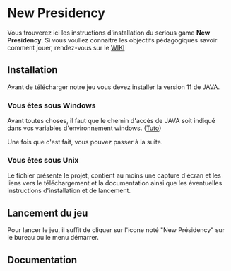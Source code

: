 # New Presidency

Vous trouverez ici les instructions d'installation du serious game **New Presidency**. Si vous voullez connaitre les objectifs pédagogiques savoir comment jouer, rendez-vous sur le [WIKI](https://git.unistra.fr/t3-2019-2020-derousseaux-van-der-spurt-treyer/t432_haj19_t3_a/wikis/New-Presidency)

## Installation

Avant de télécharger notre jeu vous devez installer la version 11 de JAVA.

### Vous êtes sous Windows

Avant toutes choses, il faut que le chemin d'accès de JAVA soit indiqué dans vos variables d'environnement windows. ([Tuto](https://www.cyril-rabat.fr/articles/index.php?article=48)) 

Une fois que c'est fait, vous pouvez passer à la suite.

### Vous êtes sous Unix

Le fichier présente le projet, contient au moins une capture d'écran et les liens vers le téléchargement et la documentation ainsi que les éventuelles instructions d'installation et de lancement.

## Lancement du jeu

Pour lancer le jeu, il suffit de cliquer sur l'icone noté "New Présidency" sur le bureau ou le menu démarrer.



## Documentation